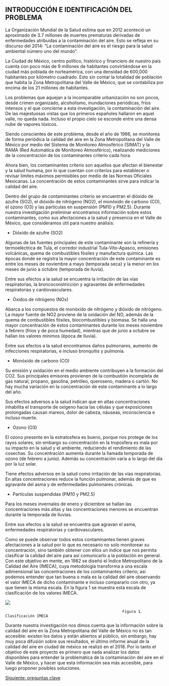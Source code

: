 ## INTRODUCCIÓN E IDENTIFICACIÓN DEL PROBLEMA

La Organización Mundial de la Salud estima que en 2012 aconteció un aproximado de 3.7 millones de muertes prematuras derivadas de enfermedades atribuidas a la contaminación del aire. Esto se refleja en su discurso del 2014: “La contaminación del aire es el riesgo para la salud ambiental número uno del mundo”.

  

La Ciudad de México, centro político, histórico y financiero de nuestro país cuenta con poco más de 9 millones de habitantes convirtiéndose en la ciudad más poblada de norteamérica, con una densidad de 600,000 habitantes por kilómetro cuadrado. Esto sin contar la totalidad de población que habita la Zona Metropolitana del Valle de México, que se contabiliza por encima de los 21 millones de habitantes.

  

Los problemas que aquejan a la incomparable urbanización no son pocos, desde crimen organizado, alcoholismo, inundaciones periódicas, fríos intensos y el que concierne a esta investigación, la contaminación del aire. De las majestuosas vistas que los primeros españoles hallaron en aquel valle, no queda nada. Incluso el propio cielo se esconde entre una densa nube de vapores tóxicos.

  

Siendo conscientes de este problema, desde el año de 1986, se monitorea de forma periódica la calidad del aire en la Zona Metropolitana del Valle de México por medio del Sistema de Monitoreo Atmosférico (SIMAT) y la RAMA (Red Automática de Monitoreo Atmosférico), realizando mediciones de la concentración de los contaminantes criterio cada hora.

  

Ahora bien, los contaminantes criterio son aquellos que afectan el bienestar y la salud humana, por lo que cuentan con criterios para establecer o revisar límites máximos permisibles por medio de las Normas Oficiales Mexicanas. La concentración de estos contaminantes sirve para indicar la calidad del aire.

  

Dentro del grupo de contaminantes criterio se encuentran el dióxido de azufre (SO2), el dióxido de nitrógeno (NO2), el monóxido de carbono (CO), el ozono (O3) y las partículas en suspensión (PM10 y PM2.5). Durante nuestra investigación preliminar encontramos información sobre estos contaminantes, como sus afectaciones a la salud y presencia en el Valle de México, que consideramos útil para nuestro análisis:

  

-   Dióxido de azufre (SO2)
    

Algunas de las fuentes principales de este contaminante son la refinería y termoeléctrica de Tula, el corredor industrial Tula-Vito-Apasco, emisiones volcánicas, quema de combustibles fósiles y manufactura química. Las épocas donde se registra la mayor concentración de este contaminante es entre los meses de noviembre a mayo (temporada seca) y la menor en los meses de junio a octubre (temporada de lluvia).

  

Entre sus efectos a la salud se encuentra la irritación de las vías respiratorias, la broncoconstricción y agravantes de enfermedades respiratorias y cardiovasculares.

  

-   Óxidos de nitrógeno (NOx)
    

Abarca a los compuestos de monóxido de nitrógeno y dióxido de nitrógeno. La mayor fuente de NO2 proviene de la oxidación del NO, además de la quema de combustibles fósiles, biocombustibles y biomasa. Se halla una mayor concentración de estos contaminantes durante los meses noviembre a febrero (fríos y de poca humedad), mientras que de junio a octubre se hallan los valores mínimos (época de lluvia).

  

Entre sus efectos a la salud encontramos daños pulmonares, aumento de infecciones respiratorias, e incluso bronquitis y pulmonía.

  

-   Monóxido de carbono (CO)
    

Su emisión y oxidación en el medio ambiente contribuyen a la formación del CO2. Sus principales emisores provienen de la combustión incompleta de gas natural, propano, gasolina, petróleo, queroseno, madera o cartón. No hay mucha variación en la concentración de este contaminante a lo largo del año.

  

Sus efectos adversos a la salud indican que en altas concentraciones inhabilita el transporte de oxígeno hacia las células y que exposiciones prolongadas causan mareos, dolor de cabeza, náuseas, inconsciencia e incluso muerte.

  

-   Ozono (O3)
    

El ozono presente en la estratosfera es bueno, porque nos protege de los rayos solares, sin embargo su concentración en la troposfera es mala por su impacto en la salud y el ambiente, reduciendo el rendimiento de las cosechas. Su concentración aumenta durante la llamada temporada de ozono (de febrero a junio). Además su concentración varía a lo largo del día por la luz solar.

  

Tiene efectos adversos en la salud como irritación de las vías respiratorias. En altas concentraciones reduce la función pulmonar, además de que es agravante del asma y de enfermedades pulmonares crónicas.

  

-   Partículas suspendidas (PM10 y PM2.5)
    

Para los meses invernales de enero y diciembre se hallan las concentraciones más altas y las concentraciones menores se encuentran durante la temporada de lluvias.

  

Entre sus efectos a la salud se encuentra que agravan el asma, enfermedades respiratorias y cardiovasculares.

  

Como se puede observar todos estos contaminantes tienen graves afectaciones a la salud por lo que es necesario no solo monitorear su concentración, sino también obtener con ellos un índice que nos permita clasificar la calidad del aire para así comunicarlo a la población en general. Con este objetivo en mente, en 1982 se diseñó el Índice Metropolitano de la Calidad del Aire (IMECA), cuya metodología transforma a una escala adimensional las concentraciones de los contaminantes criterio; así podemos entender que tan buena o mala es la calidad del aire observando el valor IMECA de dicho contaminante e incluso compararlo con otro, ya que tienen la misma escala. En la figura 1 se muestra esta escala de clasificación de los valores IMECA.

  

![](https://lh5.googleusercontent.com/07HClik8fpzXOVvVHCpbBIsc_ku2rtnSCv2p07o0JHnHgUkJp02HyDIQXY0dt8j-ISiy0Rh-wJ-YaKGbYCaPjuk2qQiNh-puh-JleOWb-Fj4z-xp9CrghqKhtReMHtEGzXDHun8a)

                                                        Figura 1. Clasificación IMECA

  

Durante nuestra investigación nos dimos cuenta que la información sobre la calidad del aire en la Zona Metropolitana del Valle de México no es tan accesible: existen los datos y están abiertos al público, sin embargo, hay muy poca difusión sobre sus resultados, el último informe anual de la calidad del aire en ciudad de méxico se realizó en el 2018. Por lo tanto el objetivo de este proyecto es primero que nada analizar los datos disponibles para entender la problemática de la contaminación del aire en el Valle de México, y hacer que esta información sea más accesible, para luego proponer posibles soluciones.


[Siguiente: preguntas clave](https://github.com/BettySanchez7/Analisis_Calidad_AireCDMX_Python/blob/main/docs/preguntasclave.md)
